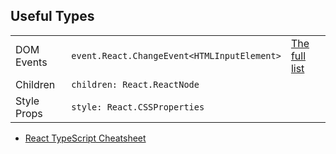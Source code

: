 ## Useful Types 

||||
|---|---|---|
|DOM Events |`event.React.ChangeEvent<HTMLInputElement>`|[The full list](https://github.com/DefinitelyTyped/DefinitelyTyped/blob/b580df54c0819ec9df62b0835a315dd48b8594a9/types/react/index.d.ts)|
|Children|`children: React.ReactNode`||
|Style Props |`style: React.CSSProperties`||

- [React TypeScript Cheatsheet](https://react-typescript-cheatsheet.netlify.app/)
